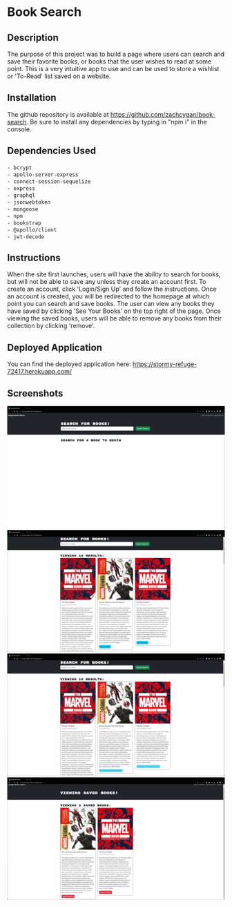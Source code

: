 # Book Search

## Description

The purpose of this project was to build a page where users can search and save their favorite books, or books that the user wishes to read at some point. This is a very intuitive app to use and can be used to store a wishlist or 'To-Read' list saved on a website.

## Installation

The github repository is available at https://github.com/zachcygan/book-search. Be sure to install any dependencies by typing in "npm i" in the console.

## Dependencies Used
    - bcrypt
    - apollo-server-express
    - connect-session-sequelize
    - express
    - graphql
    - jsonwebtoken
    - mongoose
    - npm
    - bookstrap
    - @apollo/client
    - jwt-decode

## Instructions

When the site first launches, users will have the ability to search for books, but will not be able to save any unless they create an account first. To create an account, click 'Login/Sign Up' and follow the instructions. Once an account is created, you will be redirected to the homepage at which point you can search and save books. The user can view any books they have saved by clicking 'See Your Books' on the top right of the page. Once viewing the saved books, users will be able to remove any books from their collection by clicking 'remove'.

## Deployed Application

You can find the deployed application here: https://stormy-refuge-72417.herokuapp.com/

## Screenshots

![screenshot of the website](client/public/images/screenshot.png)
![screenshot of the website](client/public/images/screenshot2.png)
![screenshot of the website](client/public/images/screenshot3.png)
![screenshot of the website](client/public/images/screenshot4.png)